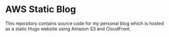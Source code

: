 # AWS Static Blog

This repository contains source code for my personal blog which is hosted as a static Hugo website using
Amazon S3 and CloudFront.
